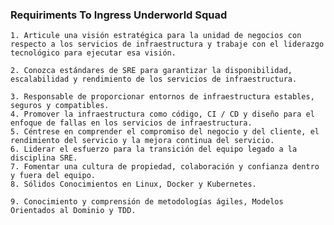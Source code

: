 
### Requiriments To Ingress Underworld Squad
    
    1. Articule una visión estratégica para la unidad de negocios con respecto a los servicios de infraestructura y trabaje con el liderazgo tecnológico para ejecutar esa visión.

    2. Conozca estándares de SRE para garantizar la disponibilidad, escalabilidad y rendimiento de los servicios de infraestructura.

    3. Responsable de proporcionar entornos de infraestructura estables, seguros y compatibles.
    4. Promover la infraestructura como código, CI / CD y diseño para el enfoque de fallas en los servicios de infraestructura.
    5. Céntrese en comprender el compromiso del negocio y del cliente, el rendimiento del servicio y la mejora continua del servicio.
    6. Liderar el esfuerzo para la transición del equipo legado a la disciplina SRE.
    7. Fomentar una cultura de propiedad, colaboración y confianza dentro y fuera del equipo.
    8. Sólidos Conocimientos en Linux, Docker y Kubernetes.

    9. Conocimiento y comprensión de metodologías ágiles, Modelos Orientados al Dominio y TDD.
